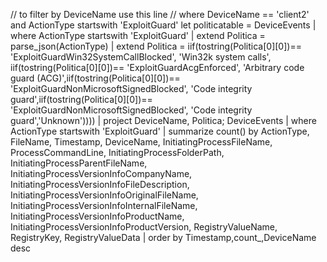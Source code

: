 // to filter by DeviceName use this line
// where DeviceName == 'client2' and ActionType startswith 'ExploitGuard'
let politicatable = DeviceEvents 
| where ActionType startswith 'ExploitGuard'
| extend Politica = parse_json(ActionType)
| extend Politica = iif(tostring(Politica[0][0])== 'ExploitGuardWin32SystemCallBlocked', 'Win32k system calls', iif(tostring(Politica[0][0])== 'ExploitGuardAcgEnforced', 'Arbitrary code guard (ACG)',iif(tostring(Politica[0][0])== 'ExploitGuardNonMicrosoftSignedBlocked', 'Code integrity guard',iif(tostring(Politica[0][0])== 'ExploitGuardNonMicrosoftSignedBlocked', 'Code integrity guard','Unknown'))))
| project DeviceName, Politica; 
DeviceEvents |
 where ActionType startswith 'ExploitGuard'
| summarize count() by ActionType, FileName, Timestamp, DeviceName, InitiatingProcessFileName, ProcessCommandLine, InitiatingProcessFolderPath, InitiatingProcessParentFileName, InitiatingProcessVersionInfoCompanyName, InitiatingProcessVersionInfoFileDescription, InitiatingProcessVersionInfoOriginalFileName, InitiatingProcessVersionInfoInternalFileName, InitiatingProcessVersionInfoProductName, InitiatingProcessVersionInfoProductVersion, RegistryValueName, RegistryKey, RegistryValueData
|  order by Timestamp,count_,DeviceName desc

